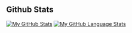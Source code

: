 <h2> Github Stats </h2>

[![My GitHub Stats](https://github-readme-stats.vercel.app/api/?username=lonay01&count_private=true&theme=tokyonight&showicons=true)]()
[![My GitHub Language Stats](https://github-readme-stats.vercel.app/api/top-langs/?username=lonay01&langs_count=5&theme=tokyonight)]()
